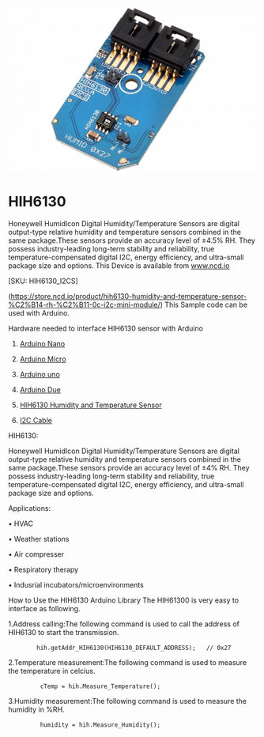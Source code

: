 
[![HIH6130](HIH6130_I2C.png)](https://store.ncd.io/product/hih6130-humidity-and-temperature-sensor-%C2%B14-rh-%C2%B11-0c-i2c-mini-module/)

# HIH6130

Honeywell HumidIcon Digital Humidity/Temperature Sensors are digital output-type relative humidity and temperature sensors combined in the same package.These sensors provide an accuracy level of ±4.5% RH. They possess industry-leading long-term stability and reliability, true temperature-compensated digital I2C, energy efficiency, and ultra-small package size and options.
This Device is available from www.ncd.io 

[SKU: HIH6130_I2CS]

(https://store.ncd.io/product/hih6130-humidity-and-temperature-sensor-%C2%B14-rh-%C2%B11-0c-i2c-mini-module/)
This Sample code can be used with Arduino.

Hardware needed to interface HIH6130 sensor with Arduino

1. <a href="https://store.ncd.io/product/i2c-shield-for-arduino-nano/">Arduino Nano</a>

2. <a href="https://store.ncd.io/product/i2c-shield-for-arduino-micro-with-i2c-expansion-port/">Arduino Micro</a>

3. <a href="https://store.ncd.io/product/i2c-shield-for-arduino-uno/">Arduino uno</a>

4. <a href="https://store.ncd.io/product/dual-i2c-shield-for-arduino-due-with-modular-communications-interface/">Arduino Due</a>

5. <a href="https://store.ncd.io/product/hih6130-humidity-and-temperature-sensor-%C2%B14-rh-%C2%B11-0c-i2c-mini-module/">HIH6130 Humidity and Temperature Sensor</a>

6. <a href="https://store.ncd.io/product/i%C2%B2c-cable/">I2C Cable</a>

HIH6130:

Honeywell HumidIcon Digital Humidity/Temperature Sensors are digital output-type relative humidity and temperature sensors combined in the same package.These sensors provide an accuracy level of ±4% RH. They possess industry-leading long-term stability and reliability, true temperature-compensated digital I2C, energy efficiency, and ultra-small package size and options.

Applications:

• HVAC

• Weather stations

• Air compresser

• Respiratory therapy

• Indusrial incubators/microenvironments

How to Use the HIH6130 Arduino Library
The HIH61300 is very easy to interface as following.

1.Address calling:The following command is used to call the address of HIH6130 to start the transmission.

            hih.getAddr_HIH6130(HIH6130_DEFAULT_ADDRESS);   // 0x27

2.Temperature measurement:The following command is used to measure the temperature in celcius.

             cTemp = hih.Measure_Temperature();
            
3.Humidity measurement:The following command is used to measure the humidity in %RH.

             humidity = hih.Measure_Humidity();

